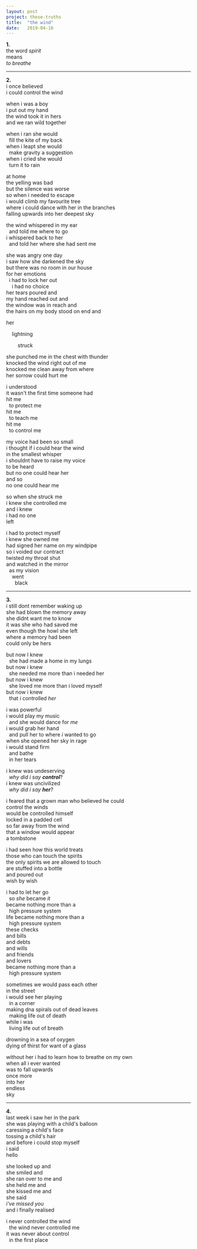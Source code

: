 ```yaml
---
layout: post
project: these-truths
title:  "the wind"
date:   2019-04-16
---
```


__1.__  
the word _spirit_  
means  
_to breathe_  

---
__2.__  
i once believed  
i could control the wind  


when i was a boy  
i put out my hand  
the wind took it in hers  
and we ran wild together  


when i ran she would  
  fill the kite of my back  
when i leapt she would  
  make gravity a suggestion  
when i cried she would  
  turn it to rain  


at home  
the yelling was bad  
but the silence was worse  
so when i needed to escape  
i would climb my favourite tree  
where i could dance with her in the branches  
falling upwards into her deepest sky  

the wind whispered in my ear  
  and told me where to go  
i whispered back to her  
  and told her where she had sent me  


she was angry one day  
i saw how she darkened the sky  
but there was no room in our house  
for her emotions  
  i had to lock her out  
    i had no choice  
her tears poured and  
my hand reached out and  
the window was in reach and  
the hairs on my body stood on end and  

her  

    lightning  

        struck  

she punched me in the chest with thunder  
knocked the wind right out of me  
knocked me clean away from where  
her sorrow could hurt me

i understood  
it wasn't the first time someone had  
hit me  
  to protect me  
hit me  
  to teach me  
hit me  
  to control me  

my voice had been so small  
i thought if i could hear the wind  
in the smallest whisper  
i shouldnt have to raise my voice  
to be heard  
but no one could hear her  
and so  
no one could hear me  


so when she struck me  
i knew she controlled me  
and i knew  
i had no one  
left  


i had to protect myself  
i knew she owned me  
had signed her name on my windpipe  
so i voided our contract  
twisted my throat shut  
and watched in the mirror  
  as my vision  
    went  
      black  

---

__3.__  
i still dont remember waking up  
she had blown the memory away  
she didnt want me to know  
it was she who had saved me  
even though the howl she left  
where a memory had been      
could only be hers  

but now I knew  
  she had made a home in my lungs  
but now i knew  
  she needed me more than i needed her  
but now i knew  
  she loved me more than i loved myself  
but now i knew  
  that _i_ controlled _her_  


i was powerful  
i would play my music  
  and she would dance for _me_  
i would grab her hand  
  and pull her to where _i_ wanted to go  
when she opened her sky in rage  
i would stand firm  
  and bathe  
  in her tears  

i knew was undeserving  
  _why did i say __control___?  
i knew was uncivilized  
  _why did i say __her___?  

i feared that a grown man who believed he could  
control the winds  
would be controlled himself  
locked in a padded cell  
so far away from the wind  
that a window would appear  
a tombstone  

i had seen how this world treats  
those who can touch the spirits  
the only spirits we are allowed to touch  
are stuffed into a bottle  
and poured out  
wish by wish  

i had to let her go  
  so _she_ became _it_  
became nothing more than a  
  high pressure system  
life became nothing more than a  
  high pressure system  
these checks  
and bills  
and debts  
and wills  
and friends  
and lovers  
became nothing more than a  
  high pressure system  

sometimes we would pass each other  
in the street  
i would see her playing  
  in a corner  
making dna spirals out of dead leaves  
  making life out of death  
while i was  
  living life out of breath  

drowning in a sea of oxygen  
dying of thirst for want of a glass  

without her i had to learn how to breathe on my own  
when all i ever wanted  
was to fall upwards  
once more  
into her  
endless  
sky  

---
__4.__  
last week i saw her in the park  
she was playing with a child's balloon  
caressing a child's face  
tossing a child's hair  
and before i could stop myself  
i said  
hello  

she looked up and  
she smiled and  
she ran over to me and  
she held me and  
she kissed me and  
she said  
_i've missed you_  
and i finally realised  

i never controlled the wind  
  the wind never controlled me  
it was never about control  
  in the first place  
